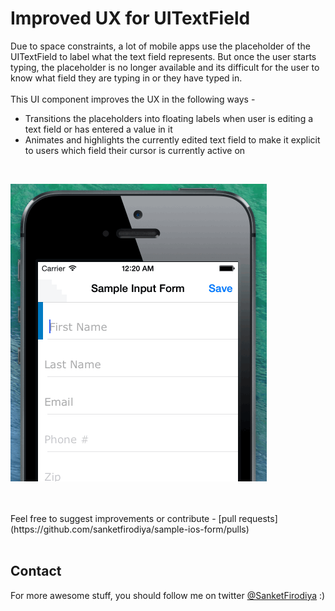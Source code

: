# Improved UX for UITextField
Due to space constraints, a lot of mobile apps use the placeholder of the UITextField to label what the text field represents. But once the user starts typing, the placeholder is no longer available and its difficult for the user to know what field they are typing in or they have typed in.<br/><br/>
This UI component improves the UX in the following ways - 
- Transitions the placeholders into floating labels when user is editing a text field or has entered a value in it
- Animates and highlights the currently edited text field to make it explicit to users which field their cursor is currently active on
<br/>

![Output sample](https://github.com/sanketfirodiya/sample-ios-form/blob/master/Documents/Sample-iOS-Form.gif)

<br/>
<br/>
Feel free to suggest improvements or contribute - [pull requests](https://github.com/sanketfirodiya/sample-ios-form/pulls)
<br/>
<br/>

## Contact
For more awesome stuff, you should follow me on twitter [@SanketFirodiya](https://twitter.com/sanketfirodiya) :)
